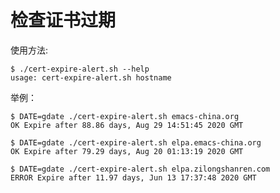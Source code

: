 # 检查证书过期

使用方法:

    $ ./cert-expire-alert.sh --help
    usage: cert-expire-alert.sh hostname

举例：

    $ DATE=gdate ./cert-expire-alert.sh emacs-china.org
    OK Expire after 88.86 days, Aug 29 14:51:45 2020 GMT
    
    $ DATE=gdate ./cert-expire-alert.sh elpa.emacs-china.org
    OK Expire after 79.29 days, Aug 20 01:13:19 2020 GMT
    
    $ DATE=gdate ./cert-expire-alert.sh elpa.zilongshanren.com
    ERROR Expire after 11.97 days, Jun 13 17:37:48 2020 GMT
